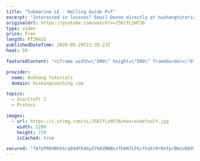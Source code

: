 ```yaml
---
title: "Submarine LE - Walling Guide PvT"
excerpt: "Interested in lessons? Email Devon directly at hushangtutorials@outlook.com ------------------------------------------------------------------------------------------------------- Want to support HuShang Tutorials directly? Patreon is a website where you can contribute a monthly donation that will help"
originalUrl: https://youtube.com/watch?v=J56lfLzHf30
type: video
price: Free
length: PT2M41S
publishedDateTime: 2020-05-29T21:35:23Z
heat: 50

featuredContent: "<iframe width=\"800\" height=\"500\" frameborder=\"0\" src=\"https://www.youtube.com/embed/J56lfLzHf30\" allow=\"accelerometer; autoplay; encrypted-media; gyroscope; picture-in-picture\" allowfullscreen></iframe>"

provider:
  name: HuShang Tutorials
  domain: hushangcoaching.com

topics:
  - StarCraft 2
  - Protoss

images:
  - url: https://i.ytimg.com/vi/J56lfLzHf30/maxresdefault.jpg
    width: 1280
    height: 720
    isCached: true

secured: "fA7pP6RdBhhSrq84dFE4GyIYk0ZNNBszTkbN7LF6ifhiKrRrRnfp/BmzvD6OSYD1zuBr5jdvhldrQOD+YgMnSVHz7P9Mkd61+0Gm/24jIGAtmmgdqzc3TmjZ94+aOyIGBFOXi4cIRJrbMMbi/TaeY8zWS0QUFBMy/79kZXjcizK+dfPf8Coa7TqFp5NumUcuzAIPKrcY7SpHbvwfNSRxZ0GvZtPRSkcvsmxh0GYSis+9pJv3v8BulDJA7rCcc468uRI5dXD6OTzODZlUwvzmLyYh4zpgxln9Ots/URvbs/Nt+AVRH2wTPK+JBndiDKFhLAhPz81ZOIZS7qLRZjGQ4cpFnwyUWDoaC0i22WyB7PnOUJkAtlK/iC5PJZvgexAMX4KAtbPUk3yUbT8MZCty6OHQdWK1i1MzwWhtlGIwUNE=;wu2Xa7T9nidTpWYujZMNGA=="
---
```


